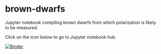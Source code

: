 # brown-dwarfs
Jupyter notebook compiling brown dwarfs from which polarization is likely to be measured.

Click on the icon below to go to Jupyter notebook hub.

[![Binder](https://mybinder.org/badge_logo.svg)](https://mybinder.org/v2/gh/emilyma53/brown-dwarfs/master)


